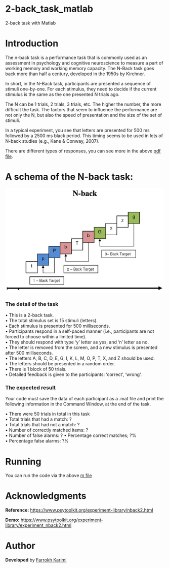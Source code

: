# 2-back_task_matlab
2-back task with Matlab

# Introduction
The n-back task is a performance task that is commonly used as an assessment in psychology
and cognitive neuroscience to measure a part of working memory and working memory
capacity. The N-Back task goes back more than half a century, developed in the 1950s by Kirchner.

In short, in the N-Back task, participants are presented a sequence of stimuli one-by-one. For each
stimulus, they need to decide if the current stimulus is the same as the one presented N trials ago.

The N can be 1 trials, 2 trials, 3 trials, etc. The higher the number, the more difficult the task. The
factors that seem to influence the performance are not only the N, but also the speed of presentation
and the size of the set of stimuli.

In a typical experiment, you see that letters are presented for 500 ms followed by a 2500 ms black
period. This timing seems to be used in lots of N-back studies (e.g., Kane & Conway, 2007).

There are different types of responses, you can see more in the above [pdf file](./2-back_task.pdf).

# A schema of the N-back task:

<p align="center">
  <img src="./N-back_task.jpg">
</p>


### The detail of the task
• This is a 2-back task.  
• The total stimulus set is 15 stimuli (letters).  
• Each stimulus is presented for 500 milliseconds.  
• Participants respond in a self-paced manner (i.e., participants are not forced to choose within
a limited time).  
• They should respond with type ‘y’ letter as yes, and ‘n’ letter as no.  
• The letter is removed from the screen, and a new stimulus is presented after 500 milliseconds.  
• The letters A, B, C, D, E, G, I, K, L, M, O, P, T, X, and Z should be used.  
• The letters should be presented in a random order.  
• There is 1 block of 50 trials.  
• Detailed feedback is given to the participants: ‘correct’, ‘wrong‘.  

### The expected result
Your code must save the data of each participant as a .mat file and print the following information
in the Command Window, at the end of the task.

• There were 50 trials in total in this task  
• Total trials that had a match: ?  
• Total trials that had not a match: ?  
• Number of correctly matched items: ?  
• Number of false alarms: ? 
• Percentage correct matches; ?%  
• Percentage false alarms: ?%  

# Running
You can run the code via the above [m file](./2-back_task.m)

# Acknowledgments

**Reference:**
https://www.psytoolkit.org/experiment-library/nback2.html

**Demo:**
https://www.psytoolkit.org/experiment-library/experiment_nback2.html

# Author

**Developed** by [Farrokh Karimi](https://farrokhkarimi.github.io/)
